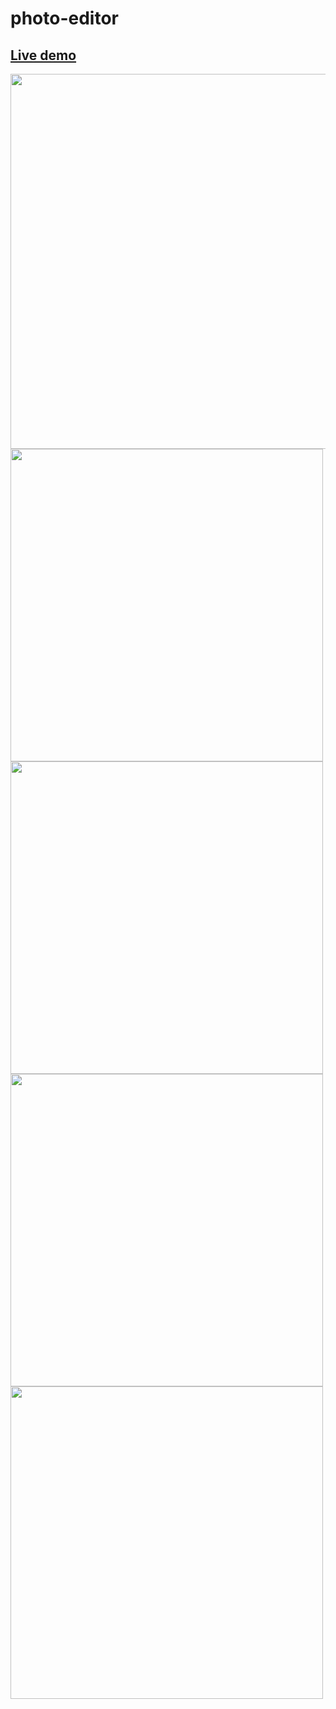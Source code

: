 # photo-editor
## <a href="https://yathrebamarneh.github.io/photo-editor/">Live demo</a>
<img width="600px" align="center" src="https://user-images.githubusercontent.com/65343735/218960911-21f1f7a9-bc09-4f1f-8d73-25e74b47bc62.png">
<div>
  <img width="500px" src="https://user-images.githubusercontent.com/65343735/218959952-21d33b89-840a-4f7d-b313-619aeac07414.png"/>
  <img width="500px" src="https://user-images.githubusercontent.com/65343735/218959981-927ea56e-4f52-49e6-be5b-0308a5e78d63.png"/>
</div>
<div>
  <img width="500px" src="https://user-images.githubusercontent.com/65343735/218960008-0bde3e84-1eaa-426e-90e4-393cfa10917c.png"/>
  <img width="500px" src="https://user-images.githubusercontent.com/65343735/218960010-c7001add-26f6-4c5c-83c4-e9815db0ac90.png"/>
</div>
